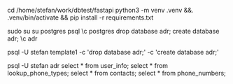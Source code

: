 cd /home/stefan/work/dbtest/fastapi
python3 -m venv .venv &&. .venv/bin/activate && pip install -r requirements.txt

sudo su
su postgres
psql
\c postgres
drop database adr;
create database adr;
\c adr

psql -U stefan template1 -c 'drop database adr;' -c 'create database adr;'

psql -U stefan adr 
select * from user_info; select * from lookup_phone_types; select * from contacts; select * from phone_numbers;
